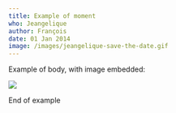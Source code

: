 ```yaml
---
title: Example of moment
who: Jeangelique
author: François
date: 01 Jan 2014
image: /images/jeangelique-save-the-date.gif
---
```

Example of body, with image embedded:

![](/images/jeangelique-save-the-date.gif)

End of example
